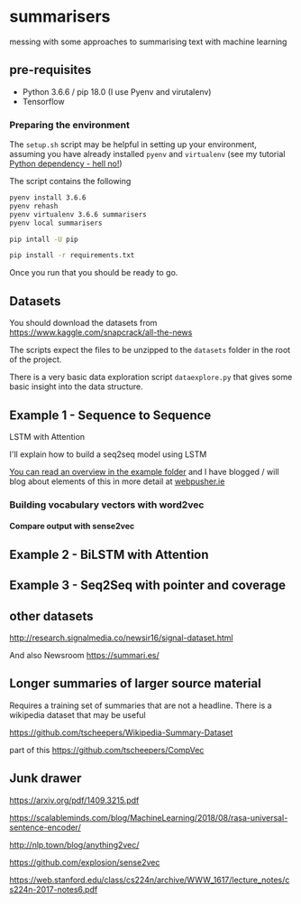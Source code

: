 # summarisers

messing with some approaches to summarising text with machine learning

## pre-requisites

- Python 3.6.6 / pip 18.0 (I use Pyenv and virutalenv)
- Tensorflow

### Preparing the environment

The `setup.sh` script may be helpful in setting up your environment, assuming you have already installed `pyenv` and `virtualenv` (see my tutorial [Python dependency - hell no!](http://www.webpusher.ie/2018/09/19/python-dependency-hell-no/))

The script contains the following

```bash
pyenv install 3.6.6
pyenv rehash
pyenv virtualenv 3.6.6 summarisers
pyenv local summarisers

pip intall -U pip

pip install -r requirements.txt
```

Once you run that you should be ready to go.

## Datasets

You should download the datasets from https://www.kaggle.com/snapcrack/all-the-news

The scripts expect the files to be unzipped to the `datasets` folder in the root of the project.

There is a very basic data exploration script `dataexplore.py` that gives some basic insight into the data structure.

## Example 1 - Sequence to Sequence

LSTM with Attention

I'll explain how to build a seq2seq model using LSTM

[You can read an overview in the example folder](./ex1/readme.md) and I have blogged / will blog about elements of this in more detail at [webpusher.ie](http://www.webpusher.ie)

### Building vocabulary vectors with word2vec

#### Compare output with sense2vec

## Example 2 - BiLSTM with Attention

## Example 3 - Seq2Seq with pointer and coverage

## other datasets

http://research.signalmedia.co/newsir16/signal-dataset.html

And also Newsroom https://summari.es/

## Longer summaries of larger source material

Requires a training set of summaries that are not a headline. There is a wikipedia dataset that may be useful

https://github.com/tscheepers/Wikipedia-Summary-Dataset

part of this https://github.com/tscheepers/CompVec

## Junk drawer

https://arxiv.org/pdf/1409.3215.pdf

https://scalableminds.com/blog/MachineLearning/2018/08/rasa-universal-sentence-encoder/

http://nlp.town/blog/anything2vec/

https://github.com/explosion/sense2vec

https://web.stanford.edu/class/cs224n/archive/WWW_1617/lecture_notes/cs224n-2017-notes6.pdf
